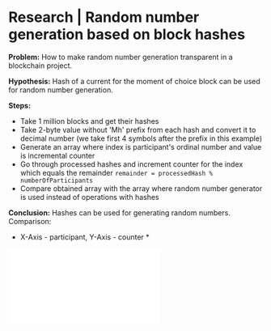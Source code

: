 # Research | Random number generation based on block hashes #

**Problem:**
How to make random number generation transparent in a blockchain project.

**Hypothesis:**
Hash of a current for the moment of choice block can be used for random number generation.

**Steps:**
* Take 1 million blocks and get their hashes
* Take 2-byte value without 'Mh' prefix from each hash and convert it to decimal number (we take first 4 symbols after the prefix in this example)
* Generate an array where index is participant's ordinal number and value is incremental counter
* Go through processed hashes and increment counter for the index which equals the remainder
`remainder = processedHash % numberOfParticipants`
* Compare obtained array with the array where random number generator is used instead of operations with hashes

**Conclusion:**
Hashes can be used for generating random numbers.
Comparison:
* X-Axis - participant, Y-Axis - counter *

![Comparative graph](graph.img)
